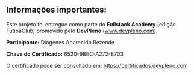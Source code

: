 ## Informações importantes:

Este projeto foi entregue como parte do **Fullstack Academy** (edição FutibaClub) promovido pelo **DevPleno** (www.devpleno.com).

**Participante:** Diógenes Aparecido Rezende 

**Chave do Certificado:** 6520-9BEC-A272-E703

O certificado pode ser consultado em: https://certificados.devpleno.com